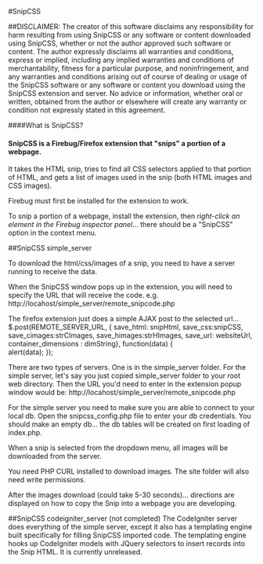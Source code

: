 #SnipCSS

##DISCLAIMER:
The creator of this software disclaims any responsibility for harm resulting from using SnipCSS or 
any software or content downloaded using SnipCSS, whether or not the author approved such 
software or content. The author expressly disclaims all warranties and conditions, express or 
implied, including any implied warranties and conditions of merchantability, fitness for a 
particular purpose, and noninfringement, and any warranties and conditions arising out of course 
of dealing or usage of the SnipCSS software or any software or content you download using the SnipCSS
extension and server. No advice or information, whether oral or written, obtained from the author 
or elsewhere will create any warranty or condition not expressly stated in this agreement. 

####What is SnipCSS?

#### SnipCSS is a Firebug/Firefox extension that "snips" a portion of a webpage.  

It takes the HTML snip, tries to find all CSS selectors applied to that portion of HTML, and gets a list of images used in the
snip (both HTML images and CSS images).

Firebug must first be installed for the extension to work.  

To snip a portion of a webpage, install the extension, then *right-click an element in the Firebug 
inspector panel*... there should be a "SnipCSS" option in the context menu.  

##SnipCSS simple_server

To download the html/css/images of a snip, you need to have a server running to receive the data.

When the SnipCSS window pops up in the extension, you will need to specify the URL that will receive the code.
e.g.  http://locahost/simple_server/remote_snipcode.php


The firefox extension just does a simple AJAX post to the selected url...  
    $.post(REMOTE_SERVER_URL, 
    {  save_html: snipHtml, save_css:snipCSS, save_cimages:strCImages, 
       save_himages:strHImages, save_url: websiteUrl, 
       container_dimensions : dimString},
    function(data)
    {  
        alert(data);
    });

There are two types of servers.  One is in the simple_server folder.  For the simple server, let's
say you just copied simple_server folder to your root web directory.  Then the URL you'd need to 
enter in the extension popup window would be:
http://locahost/simple_server/remote_snipcode.php

For the simple server you need to make sure you are able to connect to your local db.  Open 
the snipcss_config.php file to enter your db credentials.  You should make an empty db... the db
tables will be created on first loading of index.php.

When a snip is selected from the dropdown menu, all images will be downloaded from the server.

You need PHP CURL installed to download images.  The site folder will also need write permissions.

After the images download (could take 5-30 seconds)... directions are displayed on how to 
copy the Snip into a webpage you are developing.

##SnipCSS codeigniter_server (not completed)
The CodeIgniter server does everything of the simple server, except it also has a templating engine
built specifically for filling SnipCSS imported code.  The templating engine hooks up CodeIgniter models
with JQuery selectors to insert records into the Snip HTML.  It is currently unreleased.

